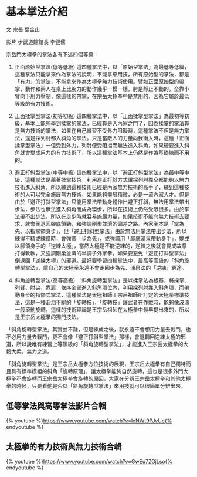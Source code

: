 # 基本掌法介紹

文
宗長
葉金山

影片
步武道館館長
李健儒

宗岳門太極拳的掌法各有下述四個等級：

1. 正面原始型掌法(低等低級)
這四種掌法中，以「原始型掌法」為最低等低級，這種掌法只能拿來作為掌法的說明，不能拿來用技，所有原始型的掌法，都是「有力」的掌法，不能拿來作為太極拳無力技術使用。譬如正面原始型的帶掌，動作和兩人在桌上比腕力的動作幾乎一模一樣，肘是靜止不動的，全靠小臂向下用力壓制，像這樣的帶掌，在宗岳太極拳中是禁用的，因為它屬於最低等級的有力技術。

2. 正面揉掌型掌法(初等初級)
這四種掌法中，以「正面揉掌型掌法」為最初等初級，基本上能夠學到揉掌的掌法，已經算是入內家之門了，因為揉掌的掌法算是無力技術的掌法，如果在自己練習不受外力阻礙時，這種掌法不但是無力掌法，還是採列肘都入斜角的掌法。只是當敵人的力量向我衝入時，這種「正面揉掌型掌法」一但受到外力，列肘便受阻擋而無法進入斜角，如果硬要進入斜角就會變成用力的有力技術了，所以這種掌法基本上仍然是作為基礎練而不用的。

3. 避正打斜型掌法(中等中級)
這四種掌法中，以「避正打斜型掌法」為最中等中級，這種掌法是藉著揉掌技術，利用避正打斜方式讓採列肘靠全都能夠以無力技術進入斜角，所以練到這種技術已經是內家無力技術的高手了，練到這種技術的人可以完全施展無力技術，如果能夠盡展精微，必是一流內家人才。但是由於「避正打斜型掌法」只能用掌法帶動身體作出避正打斜，無法用掌法帶出步法，步法也無法進入斜角而成為環步，所以在技術上仍然受限很多。由於掌法帶不出步法，所以在走步時就容易施展力量，如果技術不能向無力技術去要求，就會倒退回腳底領勁，和強調剛柔並濟的偏差之路。內家拳本是「掌為先、以指掌領身步」，但「避正打斜型掌法」由於無法用掌法帶出步法，所以練得不精或練錯時，會強調「步為先」，或強調用「腳底湧泉帶動身手」，變成以腳領身手的「逆練太極」，當然太極是不能逆練的，逆練之後就會變成故意打得軟軟，又強調剛柔並濟的半調子外家拳。如果要避免「避正打斜型掌法」倒退回「逆練太極」的邪道。最好要學習四種掌法中，最高等高級的「斜角旋轉型掌法」，讓自己的太極拳永遠不會走回步為先、湧泉法的「逆練」窮途。

4. 斜角旋轉型掌法(高等高級)
「斜角旋轉型掌法」是以揉掌法為根基，將採掌、列臂、肘尖、靠肩，依序全部進入斜角環位內，利用採列肘靠入斜角環，而帶動身步的指領式掌法，這種掌法是太極祖師王宗岳祖師所訂定的太極拳標準技法，這是一種滔滔不絕的「旋轉技」，「旋轉技」讓武者在作戰時，能夠像波濤一般滾動旋轉，這樣的技術理論是王宗岳祖師在太極拳中最早提出來的，所以是王宗岳太極拳的獨門技法。

「斜角旋轉型掌法」其實並不難，但是練成之後，就永遠不會想用力量去戰鬥，也不必用力量去戰鬥，更不會像「避正打斜型掌法」那樣，會退轉回逆練太極的邪道，所以說唯有練習上等頂級的「斜角旋轉型掌法」，才能進入王宗岳太極拳的大鬆大柔，無力之道。

「斜角旋轉型掌法」是王宗岳太極拳方位技術的展現，王宗岳太極拳有自己獨特而且具有標準模組的斜角「旋轉原理」，讓太極拳能夠自然旋轉，這也是很多外門太極拳不會旋轉而王宗岳太極拳會旋轉的原因，大家在分辨王宗岳太極拳和其他太極拳的時候，只要看他是否以「斜角旋轉型掌法」來用技就可以很簡單分辨出來。

## 低等掌法與高等掌法影片合輯
{% youtube %}https://www.youtube.com/watch?v=leNWt9PJvUc{% endyoutube %}

## 太極拳的有力技術與無力技術合輯
{% youtube %}https://www.youtube.com/watch?v=GwEu7ZGjLso{% endyoutube %}